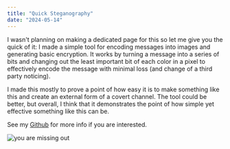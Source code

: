 ```yaml
---
title: "Quick Steganography"
date: "2024-05-14"
---
```


I wasn't planning on making a dedicated page for this so let me give you the quick of it: I made a simple tool for encoding messages into images and generating basic encryption. It works by turning a message into a series of bits and changing out the least important bit of each color in a pixel to effectively encode the message with minimal loss (and change of a third party noticing). 

I made this mostly to prove a point of how easy it is to make something like this and create an external form of a covert channel. The tool could be better, but overall, I think that it demonstrates the point of how simple yet effective something like this can be.

See my <a href="https://github.com/TrojanPinata/steganopy">Github</a> for more info if you are interested.

<img src="/stegpic.png" alt="you are missing out" />